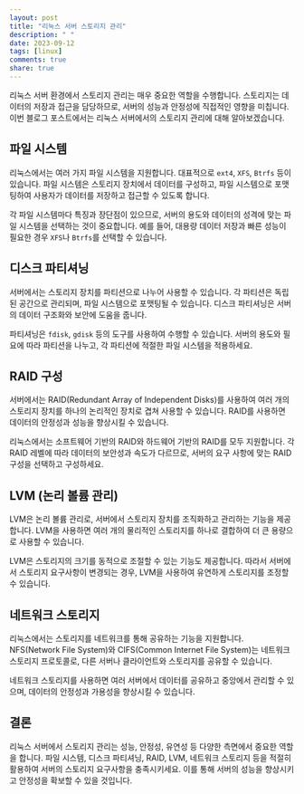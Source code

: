 ```yaml
---
layout: post
title: "리눅스 서버 스토리지 관리"
description: " "
date: 2023-09-12
tags: [linux]
comments: true
share: true
---
```


리눅스 서버 환경에서 스토리지 관리는 매우 중요한 역할을 수행합니다. 스토리지는 데이터의 저장과 접근을 담당하므로, 서버의 성능과 안정성에 직접적인 영향을 미칩니다. 이번 블로그 포스트에서는 리눅스 서버에서의 스토리지 관리에 대해 알아보겠습니다.

## 파일 시스템

리눅스에서는 여러 가지 파일 시스템을 지원합니다. 대표적으로 `ext4`, `XFS`, `Btrfs` 등이 있습니다. 파일 시스템은 스토리지 장치에서 데이터를 구성하고, 파일 시스템으로 포맷팅하여 사용자가 데이터를 저장하고 접근할 수 있도록 합니다. 

각 파일 시스템마다 특징과 장단점이 있으므로, 서버의 용도와 데이터의 성격에 맞는 파일 시스템을 선택하는 것이 중요합니다. 예를 들어, 대용량 데이터 저장과 빠른 성능이 필요한 경우 `XFS`나 `Btrfs`를 선택할 수 있습니다.

## 디스크 파티셔닝

서버에서는 스토리지 장치를 파티션으로 나누어 사용할 수 있습니다. 각 파티션은 독립된 공간으로 관리되며, 파일 시스템으로 포맷팅될 수 있습니다. 디스크 파티셔닝은 서버의 데이터 구조화와 보안에 도움을 줍니다.

파티셔닝은 `fdisk`, `gdisk` 등의 도구를 사용하여 수행할 수 있습니다. 서버의 용도와 필요에 따라 파티션을 나누고, 각 파티션에 적절한 파일 시스템을 적용하세요.

## RAID 구성

서버에서는 RAID(Redundant Array of Independent Disks)를 사용하여 여러 개의 스토리지 장치를 하나의 논리적인 장치로 겹쳐 사용할 수 있습니다. RAID를 사용하면 데이터의 안정성과 성능을 향상시킬 수 있습니다.

리눅스에서는 소프트웨어 기반의 RAID와 하드웨어 기반의 RAID를 모두 지원합니다. 각 RAID 레벨에 따라 데이터의 보안성과 속도가 다르므로, 서버의 요구 사항에 맞는 RAID 구성을 선택하고 구성하세요.

## LVM (논리 볼륨 관리)

LVM은 논리 볼륨 관리로, 서버에서 스토리지 장치를 조직화하고 관리하는 기능을 제공합니다. LVM을 사용하면 여러 개의 물리적인 스토리지를 하나로 결합하여 더 큰 용량으로 사용할 수 있습니다.

LVM은 스토리지의 크기를 동적으로 조절할 수 있는 기능도 제공합니다. 따라서 서버에서 스토리지 요구사항이 변경되는 경우, LVM을 사용하여 유연하게 스토리지를 조정할 수 있습니다.

## 네트워크 스토리지

리눅스에서는 스토리지를 네트워크를 통해 공유하는 기능을 지원합니다. NFS(Network File System)와 CIFS(Common Internet File System)는 네트워크 스토리지 프로토콜로, 다른 서버나 클라이언트와 스토리지를 공유할 수 있습니다.

네트워크 스토리지를 사용하면 여러 서버에서 데이터를 공유하고 중앙에서 관리할 수 있으며, 데이터의 안정성과 가용성을 향상시킬 수 있습니다.

## 결론

리눅스 서버에서 스토리지 관리는 성능, 안정성, 유연성 등 다양한 측면에서 중요한 역할을 합니다. 파일 시스템, 디스크 파티셔닝, RAID, LVM, 네트워크 스토리지 등을 적절히 활용하여 서버의 스토리지 요구사항을 충족시키세요. 이를 통해 서버의 성능을 향상시키고 안정성을 확보할 수 있을 것입니다.